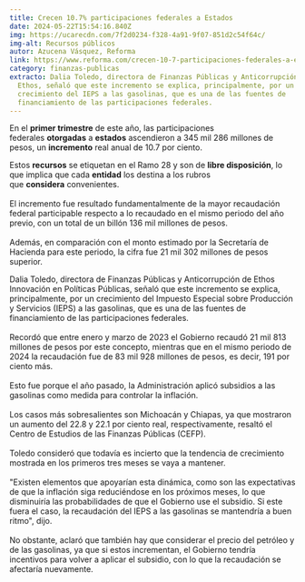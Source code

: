 ```yaml
---
title: Crecen 10.7% participaciones federales a Estados
date: 2024-05-22T15:54:16.840Z
img: https://ucarecdn.com/7f2d0234-f328-4a91-9f07-851d2c54f64c/
img-alt: Recursos públicos
autor: Azucena Vásquez, Reforma
link: https://www.reforma.com/crecen-10-7-participaciones-federales-a-estados/ar2812071
category: finanzas-publicas
extracto: Dalia Toledo, directora de Finanzas Públicas y Anticorrupción de
  Ethos, señaló que este incremento se explica, principalmente, por un
  crecimiento del IEPS a las gasolinas, que es una de las fuentes de
  financiamiento de las participaciones federales.
---
```

En el **primer trimestre** de este año, las participaciones federales **otorgadas** a **estados** ascendieron a 345 mil 286 millones de pesos, un **incremento** real anual de 10.7 por ciento.

Estos **recursos** se etiquetan en el Ramo 28 y son de **libre disposición**, lo que implica que cada **entidad** los destina a los rubros que **considera** convenientes.\
\
El incremento fue resultado fundamentalmente de la mayor recaudación federal participable respecto a lo recaudado en el mismo periodo del año previo, con un total de un billón 136 mil millones de pesos.\
\
Además, en comparación con el monto estimado por la Secretaría de Hacienda para este periodo, la cifra fue 21 mil 302 millones de pesos superior.

Dalia Toledo, directora de Finanzas Públicas y Anticorrupción de Ethos Innovación en Políticas Públicas, señaló que este incremento se explica, principalmente, por un crecimiento del Impuesto Especial sobre Producción y Servicios (IEPS) a las gasolinas, que es una de las fuentes de financiamiento de las participaciones federales.\
\
Recordó que entre enero y marzo de 2023 el Gobierno recaudó 21 mil 813 millones de pesos por este concepto, mientras que en el mismo periodo de 2024 la recaudación fue de 83 mil 928 millones de pesos, es decir, 191 por ciento más.\
\
Esto fue porque el año pasado, la Administración aplicó subsidios a las gasolinas como medida para controlar la inflación.\
\
Los casos más sobresalientes son Michoacán y Chiapas, ya que mostraron un aumento del 22.8 y 22.1 por ciento real, respectivamente, resaltó el Centro de Estudios de las Finanzas Públicas (CEFP).\
\
Toledo consideró que todavía es incierto que la tendencia de crecimiento mostrada en los primeros tres meses se vaya a mantener.\
\
"Existen elementos que apoyarían esta dinámica, como son las expectativas de que la inflación siga reduciéndose en los próximos meses, lo que disminuiría las probabilidades de que el Gobierno use el subsidio. Si este fuera el caso, la recaudación del IEPS a las gasolinas se mantendría a buen ritmo", dijo.\
\
No obstante, aclaró que también hay que considerar el precio del petróleo y de las gasolinas, ya que si estos incrementan, el Gobierno tendría incentivos para volver a aplicar el subsidio, con lo que la recaudación se afectaría nuevamente.